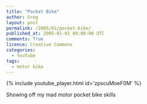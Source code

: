 ```yaml
---
title: "Pocket Bike"
author: Greg
layout: post
permalink: /2005/01/pocket-bike/
published_at: 2005-01-01 00:00:00 UTC
comments: True
licence: Creative Commons
categories:
  - YouTube
tags:
  - motor bike
---
```


{% include youtube_player.html id='zpscuMoeF0M' %}

Showing off my mad motor pocket bike skills
